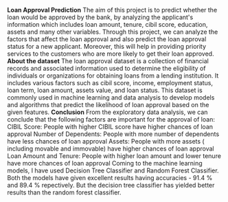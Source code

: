 **Loan Approval Prediction**
The aim of this project is to predict whether the loan would be approved by the bank, by analyzing the applicant's information which includes loan amount, tenure, cibil score, education, assets and many other variables. Through this project, we can analyze the factors that affect the loan approval and also predict the loan approval status for a new applicant. Moreover, this will help in providing priority services to the customers who are more likely to get their loan approved.
**About the dataset**
The loan approval dataset is a collection of financial records and associated information used to determine the eligibility of individuals or organizations for obtaining loans from a lending institution. It includes various factors such as cibil score, income, employment status, loan term, loan amount, assets value, and loan status. This dataset is commonly used in machine learning and data analysis to develop models and algorithms that predict the likelihood of loan approval based on the given features.
**Conclusion**
From the exploratory data analysis, we can conclude that the following factors are important for the approval of loan:
CIBIL Score: People with higher CIBIL score have higher chances of loan approval
Number of Dependents: People with more number of dependents have less chances of loan approval
Assets: People with more assets ( including movable and immovable) have higher chances of loan approval
Loan Amount and Tenure: People with higher loan amount and lower tenure have more chances of loan approval
Coming to the machine learning models, I have used Decision Tree Classifier and Random Forest Classifier. Both the models have given excellent results having accuracies - 91.4 % and 89.4 % repectively. But the decision tree classifier has yielded better results than the random forest classifier.



